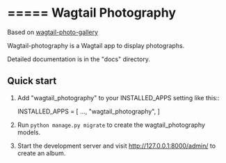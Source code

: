 =====
Wagtail Photography
=====

Based on [wagtail-photo-gallery](https://github.com/donhauser/wagtail-photo-gallery)

Wagtail-photography is a Wagtail app to display photographs.

Detailed documentation is in the "docs" directory.

Quick start
-----------

1. Add "wagtail_photography" to your INSTALLED_APPS setting like this::

    INSTALLED_APPS = [
        ...,
        "wagtail_photography",
    ]

2. Run ``python manage.py migrate`` to create the wagtail_photography models.

3. Start the development server and visit http://127.0.0.1:8000/admin/
   to create an album.